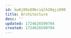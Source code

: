 ```yaml
---
id: kw0j09s89briqlh20qji890
title: Architecture
desc: ''
updated: 1724626590704
created: 1724626590704
---
```

